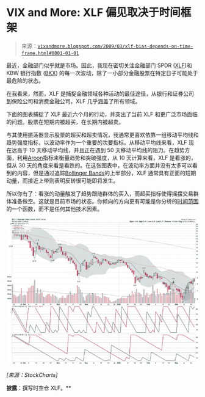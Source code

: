 <!--yml

类别：未分类

日期：2024-05-18 17:55:01

-->

# VIX and More: XLF 偏见取决于时间框架

> 来源：[`vixandmore.blogspot.com/2009/03/xlf-bias-depends-on-time-frame.html#0001-01-01`](http://vixandmore.blogspot.com/2009/03/xlf-bias-depends-on-time-frame.html#0001-01-01)

最近，金融部门似乎就是市场。因此，我现在密切关注金融部门 SPDR ([XLF](http://vixandmore.blogspot.com/search/label/XLF))和 KBW 银行指数 ([BKX](http://vixandmore.blogspot.com/search/label/BKX)) 的每一次波动，除了一小部分金融股票在特定日子可能处于最危险的状态。

在我看来，然而，XLF 是捕捉金融领域各种活动的最佳途径，从银行和证券公司到保险公司和消费金融公司，XLF 几乎涵盖了所有领域。

下面的图表捕捉了 XLF 最近六个月的行动，并突出了当前 XLF 和更广泛市场面临的问题。股票在短期内被超买，在长期内被超卖。

与其使用振荡器显示股票的超买和超卖情况，我通常更喜欢依靠一组移动平均线和趋势强度指标，以波动率作为一个重要的次要指标。从移动平均线来看，XLF 现在远高于 10 天移动平均线，并且正在遇到 50 天移动平均线的阻力。在趋势方面，利用[Aroon](http://vixandmore.blogspot.com/search/label/Aroon)指标来衡量趋势和突破强度，从 10 天计算来看，XLF 是看涨的，但从 30 天的角度来看是看跌的。在这张图表中，在波动率方面并没有太多可以看到的内容，但是通过追踪[Bollinger Bands](http://vixandmore.blogspot.com/search/label/Bollinger%20bands)的上半部分，XLF 通常具有正面的短期动量，而接近上带则表明反转很可能即将发生。

所以你有了：看涨的动量触发了趋势跟随群体的买入，而超买指标使得摇摆交易群体准备做空。这就是目前市场的状态。你倾向的方向更有可能是你分析的[时间范围](http://vixandmore.blogspot.com/search/label/time%20horizon)的一个函数，而不是任何其他技术因素。

![](img/8b6ec699f315ca06175e8fa44ac356d1.png)

*[来源：StockCharts]*

****披露****：撰写时空仓 XLF。**
